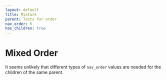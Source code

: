 ```yaml
---
layout: default
title: Mixture
parent: Tests for order
nav_order: 5
has_children: true
---
```


# Mixed Order

It seems unlikely that different types of `nav_order` values are needed for the children of the same parent.